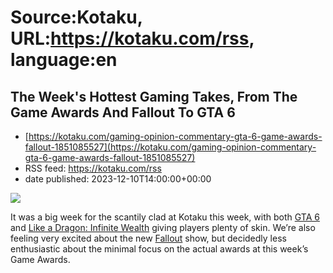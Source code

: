# Source:Kotaku, URL:https://kotaku.com/rss, language:en

## The Week's Hottest Gaming Takes, From The Game Awards And Fallout To GTA 6
 - [https://kotaku.com/gaming-opinion-commentary-gta-6-game-awards-fallout-1851085527](https://kotaku.com/gaming-opinion-commentary-gta-6-game-awards-fallout-1851085527)
 - RSS feed: https://kotaku.com/rss
 - date published: 2023-12-10T14:00:00+00:00

<img class="type:primaryImage" src="https://i.kinja-img.com/image/upload/c_fit,q_80,w_636/ffc2d4a6290e0d9b9696f6eef1517d46.jpg" /><p>It was a big week for the scantily clad at Kotaku this week, with both <a class="sc-1out364-0 dPMosf sc-145m8ut-0 lcFFec js_link" href="https://kotaku.com/grand-theft-auto-6-gta-florida-man-real-life-references-1851077498">GTA 6</a> and <a class="sc-1out364-0 dPMosf sc-145m8ut-0 lcFFec js_link" href="https://kotaku.com/like-a-dragon-yakuza-infinite-wealth-animal-crossing-1850959672">Like a Dragon: Infinite Wealth</a> giving players plenty of skin. We’re also feeling very excited about the new <a class="sc-1out364-0 dPMosf sc-145m8ut-0 lcFFec js_link" href="https://kotaku.com/best-fallout-games-3-4-5-76-bethesda-rpg-new-vegas-611408965">Fallout</a> show, but decidedly less enthusiastic about the minimal focus on the actual awards at this week’s Game Awards.</p><p><a href="https://kotaku.com/gaming-opinion-commentary-gta-6-game-awards-fallout-1851085527">

